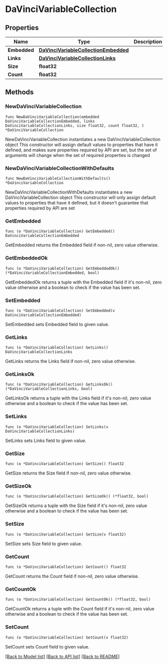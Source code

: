 # DaVinciVariableCollection

## Properties

Name | Type | Description | Notes
------------ | ------------- | ------------- | -------------
**Embedded** | [**DaVinciVariableCollectionEmbedded**](DaVinciVariableCollectionEmbedded.md) |  | 
**Links** | [**DaVinciVariableCollectionLinks**](DaVinciVariableCollectionLinks.md) |  | 
**Size** | **float32** |  | 
**Count** | **float32** |  | 

## Methods

### NewDaVinciVariableCollection

`func NewDaVinciVariableCollection(embedded DaVinciVariableCollectionEmbedded, links DaVinciVariableCollectionLinks, size float32, count float32, ) *DaVinciVariableCollection`

NewDaVinciVariableCollection instantiates a new DaVinciVariableCollection object
This constructor will assign default values to properties that have it defined,
and makes sure properties required by API are set, but the set of arguments
will change when the set of required properties is changed

### NewDaVinciVariableCollectionWithDefaults

`func NewDaVinciVariableCollectionWithDefaults() *DaVinciVariableCollection`

NewDaVinciVariableCollectionWithDefaults instantiates a new DaVinciVariableCollection object
This constructor will only assign default values to properties that have it defined,
but it doesn't guarantee that properties required by API are set

### GetEmbedded

`func (o *DaVinciVariableCollection) GetEmbedded() DaVinciVariableCollectionEmbedded`

GetEmbedded returns the Embedded field if non-nil, zero value otherwise.

### GetEmbeddedOk

`func (o *DaVinciVariableCollection) GetEmbeddedOk() (*DaVinciVariableCollectionEmbedded, bool)`

GetEmbeddedOk returns a tuple with the Embedded field if it's non-nil, zero value otherwise
and a boolean to check if the value has been set.

### SetEmbedded

`func (o *DaVinciVariableCollection) SetEmbedded(v DaVinciVariableCollectionEmbedded)`

SetEmbedded sets Embedded field to given value.


### GetLinks

`func (o *DaVinciVariableCollection) GetLinks() DaVinciVariableCollectionLinks`

GetLinks returns the Links field if non-nil, zero value otherwise.

### GetLinksOk

`func (o *DaVinciVariableCollection) GetLinksOk() (*DaVinciVariableCollectionLinks, bool)`

GetLinksOk returns a tuple with the Links field if it's non-nil, zero value otherwise
and a boolean to check if the value has been set.

### SetLinks

`func (o *DaVinciVariableCollection) SetLinks(v DaVinciVariableCollectionLinks)`

SetLinks sets Links field to given value.


### GetSize

`func (o *DaVinciVariableCollection) GetSize() float32`

GetSize returns the Size field if non-nil, zero value otherwise.

### GetSizeOk

`func (o *DaVinciVariableCollection) GetSizeOk() (*float32, bool)`

GetSizeOk returns a tuple with the Size field if it's non-nil, zero value otherwise
and a boolean to check if the value has been set.

### SetSize

`func (o *DaVinciVariableCollection) SetSize(v float32)`

SetSize sets Size field to given value.


### GetCount

`func (o *DaVinciVariableCollection) GetCount() float32`

GetCount returns the Count field if non-nil, zero value otherwise.

### GetCountOk

`func (o *DaVinciVariableCollection) GetCountOk() (*float32, bool)`

GetCountOk returns a tuple with the Count field if it's non-nil, zero value otherwise
and a boolean to check if the value has been set.

### SetCount

`func (o *DaVinciVariableCollection) SetCount(v float32)`

SetCount sets Count field to given value.



[[Back to Model list]](../README.md#documentation-for-models) [[Back to API list]](../README.md#documentation-for-api-endpoints) [[Back to README]](../README.md)


